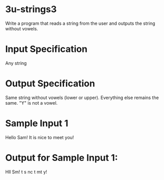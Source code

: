 # 3u-strings3
Write a program that reads a string from the user and outputs the string without vowels.

# Input Specification
Any string

# Output Specification
Same string without vowels (lower or upper). Everything else remains the same. "Y" is not a vowel.

# Sample Input 1
Hello Sam! It is nice to meet you!

# Output for Sample Input 1:
Hll Sm! t s nc t mt y!
